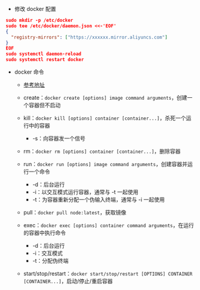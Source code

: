 - 修改 docker 配置

```JSON
sudo mkdir -p /etc/docker
sudo tee /etc/docker/daemon.json <<-'EOF'
{
  "registry-mirrors": ["https://xxxxxx.mirror.aliyuncs.com"]
}
EOF
sudo systemctl daemon-reload
sudo systemctl restart docker
```

- docker 命令

  - [参考地址](https://www.runoob.com/docker/docker-run-command.html)
  - create：`docker create [options] image command arguments`，创建一个容器但不启动
  - kill：`docker kill [options] container [container...]`，杀死一个运行中的容器
    - -s：向容器发一个信号
  - rm：`docker rm [options] container [container...]`，删除容器

  - run：`docker run [options] image command arguments`，创建容器并运行一个命令
    - -d：后台运行
    - -i：以交互模式运行容器，通常与 -t 一起使用 
    - -t：为容器重新分配一个伪输入终端，通常与 -i 一起使用

  - pull：`docker pull node:latest`，获取镜像
  - exec：`docker exec [options] container command arguments`，在运行的容器中执行命令
    - -d：后台运行
    - -i：交互模式
    - -t：分配伪终端
  - start/stop/restart：`docker start/stop/restart [OPTIONS] CONTAINER [CONTAINER...]`，启动/停止/重启容器

